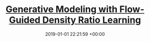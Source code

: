 ---
layout: post
title: <a href="assets/pdfs/fdrl.pdf">Generative Modeling with Flow-Guided Density Ratio Learning</a>
date: 2019-01-01 22:21:59 +00:00
image: /assets/imgs/fdrl.jpeg
categories: research
authors: <strong>Alvin Heng</strong>, Abdul Fatir Ansari, Harold Soh
venue: <strong><i>Preprint</i></strong>

paper: assets/pdfs/fdrl.pdf
arxiv: https://arxiv.org/abs/2303.03714
---